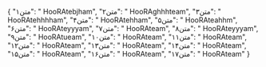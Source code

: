 {
  "متن۱": " HooRAtebjham",
  "متن۲": " HooRAghhhteam",
  "متن۳": " HooRAtehhhham",
  "متن۴": " HooRAtehham",
  "متن۵": " HooRAteahhm",
  "متن۶": " HooRAteyyyam",
  "متن۷": " HooRAteam",
  "متن۸": " HooRAteyyyam",
  "متن۹": " HooRAtueam",
  "متن۱۰": " HooRAteam",
  "متن۱۱": " HooRAteam",
  "متن۱۲": " HooRAteam",
  "متن۱۳": " HooRAteam",
  "متن۱۴": " HooRAteam",
  "متن۱۵": " HooRAteam",
  "متن۱۶": " HooRAteam",
  "متن۱۷": " HooRAteam"
}
